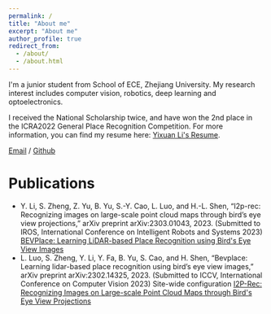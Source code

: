 ```yaml
---
permalink: /
title: "About me"
excerpt: "About me"
author_profile: true
redirect_from: 
  - /about/
  - /about.html
---
```


I'm a junior student from School of ECE, Zhejiang University. My research interest includes computer vision, robotics, deep learning and optoelectronics. 

I received the National Scholarship twice, and have won the 2nd place in the ICRA2022 General Place Recognition Competition. For more information, you can find my resume here: [Yixuan Li's Resume](../assets/Yixuan_Li.pdf).

[Email](mailto:yixuanli@zju.edu.cn) / [Github](https://github.com/Jujelle)

# Publications

- Y. Li, S. Zheng, Z. Yu, B. Yu, S.-Y. Cao, L. Luo, and H.-L. Shen, “I2p-rec: Recognizing images on large-scale point cloud maps through bird’s eye view projections,” arXiv preprint arXiv:2303.01043, 2023. (Submitted to IROS, International Conference on Intelligent Robots and Systems 2023) [BEVPlace: Learning LiDAR-based Place Recognition using Bird's Eye View Images](https://doi.org/10.48550/arXiv.2302.14325)
- L. Luo, S. Zheng, Y. Li, Y. Fa, B. Yu, S. Cao, and H. Shen, “Bevplace: Learning lidar-based place recognition using bird’s eye view images,” arXiv preprint arXiv:2302.14325, 2023. (Submitted to ICCV, International Conference on Computer Vision 2023)
Site-wide configuration [I2P-Rec: Recognizing Images on Large-scale Point Cloud Maps through Bird's Eye View Projections](https://doi.org/10.48550/arXiv.2303.01043)

<!-- Example: editing a markdown file for a talk -->
<!-- ![Editing a markdown file for a talk](/images/editing-talk.png) -->
